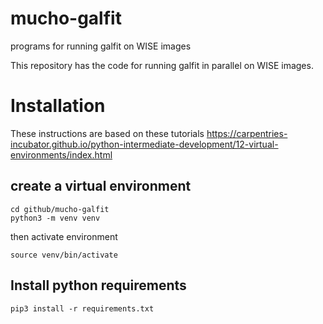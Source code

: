 # mucho-galfit
programs for running galfit on WISE images


This repository has the code for running galfit in parallel on WISE images.  


# Installation
These instructions are based on these tutorials https://carpentries-incubator.github.io/python-intermediate-development/12-virtual-environments/index.html
## create a virtual environment

```
cd github/mucho-galfit
python3 -m venv venv
```

then activate environment
```
source venv/bin/activate
```

## Install python requirements

```
pip3 install -r requirements.txt
```
